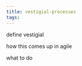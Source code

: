 ```yaml
---
title: vestigial-processes
tags:
---
```


define vestigial 

how this comes up in agile 

what to do 